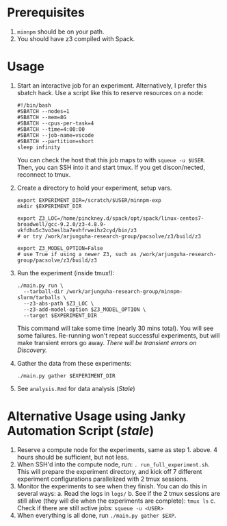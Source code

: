 # Prerequisites

1. `minnpm` should be on your path.
2. You should have z3 compiled with Spack.

# Usage

1. Start an interactive job for an experiment. Alternatively, I prefer this
   sbatch hack. Use a script like this to reserve resources on a node:

   ```
   #!/bin/bash
   #SBATCH --nodes=1
   #SBATCH --mem=8G
   #SBATCH --cpus-per-task=4
   #SBATCH --time=4:00:00
   #SBATCH --job-name=vscode
   #SBATCH --partition=short
   sleep infinity
   ```

   You can check the host that this job maps to with `squeue -u $USER`. Then,
   you can SSH into it and start tmux. If you get discon/nected, reconnect to
   tmux.

2. Create a directory to hold your experiment, setup vars.
   ```
   export EXPERIMENT_DIR=/scratch/$USER/minnpm-exp
   mkdir $EXPERIMENT_DIR

   export Z3_LOC=/home/pinckney.d/spack/opt/spack/linux-centos7-broadwell/gcc-9.2.0/z3-4.8.9-vkfdhu5c3vo3eslba7evhfrweihz2cyd/bin/z3
   # or try /work/arjunguha-research-group/pacsolve/z3/build/z3

   export Z3_MODEL_OPTION=False
   # use True if using a newer Z3, such as /work/arjunguha-research-group/pacsolve/z3/build/z3

   ```

3. Run the experiment (inside tmux!):

   ```
   ./main.py run \
     --tarball-dir /work/arjunguha-research-group/minnpm-slurm/tarballs \
     --z3-abs-path $Z3_LOC \
     --z3-add-model-option $Z3_MODEL_OPTION \
     --target $EXPERIMENT_DIR
   ```

   This command will take some time (nearly 30 mins total). You will see some
   failures. Re-running won't repeat successful experiments, but will make
   transient errors go away. *There will be transient errors on Discovery.*

5. Gather the data from these experiments:

   ```
   ./main.py gather $EXPERIMENT_DIR
   ```

6. See `analysis.Rmd` for data analysis (*Stale*)


# Alternative Usage using Janky Automation Script (*stale*)

1. Reserve a compute node for the experiments, same as step 1. above. 4 hours should be sufficient, but not less.
2. When SSH'd into the compute node, run: `. run_full_experiment.sh`. This will prepare the experiment directory, and kick off 7 different experiment configurations parallelized with 2 tmux sessions.
3. Monitor the experiments to see when they finish. You can do this in several ways:
   a. Read the logs in `logs/`
   b. See if the 2 tmux sessions are still alive (they will die when the experiments are complete): `tmux ls`
   c. Check if there are still active jobs: `squeue -u <USER>`
4. When everything is all done, run `./main.py gather $EXP`.
